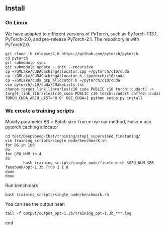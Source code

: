 ## Install
### On Linux
We have adapted to different versions of PyTorch, such as PyTorch-1.13.1, PyTorch-2.0, and pre-release PyTorch-2.1. The repository is with PyTorch2.0. 
```
git clone -b release/2.0 https://github.com/pytorch/pytorch
cd pytorch
git submodule sync
git submodule update --init --recursive
cp ~/GMLake/CUDACachingAllocator.cpp ~/pytorch/c10/cuda
cp ~/GMLake/CUDACachingAllocator.h ~/pytorch/c10/cuda
cp ~/GMLake/cuda_gcp_allocator.h ~/pytorch/c10/cuda
vim pytorch/c10/cuda/CMakeLists.txt
change target_link_libraries(c10_cuda PUBLIC c10 torch::cudart) -> target_link_libraries(c10_cuda PUBLIC c10 torch::cudart caffe2::cuda)
TORCH_CUDA_ARCH_LIST="8.0" USE_CUDA=1 python setup.py install
```
### We create a training scripts
Modify parameter 
BS = Batch size
True = use our method, False = use pytorch caching allocator
```
cd test/DeepSpeed-Chat/training/step1_supervised_finetuning/
vim training_scripts/single_node/benchmark.sh
for BS in 160
do
for GPU_NUM in 4
do
        bash training_scripts/single_node/finetune.sh $GPU_NUM $BS facebook/opt-1.3b True 1 1 0
done
done
```

Run benchmark
```
bash training_scripts/single_node/benchmark.sh
```

You can see the output hear:
```
tail -f output/output_opt-1.3b/training_opt-1.3b_***.log
```
end